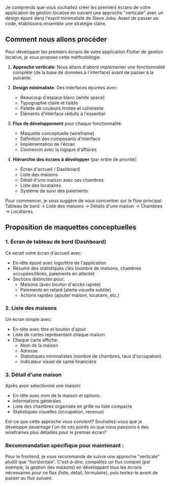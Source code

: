 Je comprends que vous souhaitez créer les premiers écrans de votre application de gestion locative en suivant une approche "verticale" avec un design épuré dans l'esprit minimaliste de Steve Jobs. Avant de passer au code, établissons ensemble une stratégie claire.

## Comment nous allons procéder

Pour développer les premiers écrans de votre application Flutter de gestion locative, je vous propose cette méthodologie:

1. **Approche verticale**: Nous allons d'abord implémenter une fonctionnalité complète (de la base de données à l'interface) avant de passer à la suivante.

2. **Design minimaliste**: Des interfaces épurées avec:
   - Beaucoup d'espace blanc (white space)
   - Typographie claire et lisible
   - Palette de couleurs limitée et cohérente
   - Éléments d'interface réduits à l'essentiel

3. **Flux de développement** pour chaque fonctionnalité:
   - Maquette conceptuelle (wireframe)
   - Définition des composants d'interface
   - Implémentation de l'écran
   - Connexion avec la logique d'affaires

4. **Hiérarchie des écrans à développer** (par ordre de priorité):
   - Écran d'accueil / Dashboard
   - Liste des maisons
   - Détail d'une maison avec ses chambres
   - Liste des locataires
   - Système de suivi des paiements

Pour commencer, je vous suggère de vous concentrer sur le flow principal: Tableau de bord → Liste des maisons → Détails d'une maison → Chambres → Locataires.

## Proposition de maquettes conceptuelles

### 1. Écran de tableau de bord (Dashboard)

Ce serait votre écran d'accueil avec:
- En-tête épuré avec logo/titre de l'application
- Résumé des statistiques clés (nombre de maisons, chambres occupées/libres, paiements en attente)
- Sections distinctes pour:
  - Maisons (avec bouton d'accès rapide)
  - Paiements en retard (alerte visuelle subtile)
  - Actions rapides (ajouter maison, locataire, etc.)

### 2. Liste des maisons

Un écran simple avec:
- En-tête avec titre et bouton d'ajout
- Liste de cartes représentant chaque maison
- Chaque carte affiche:
  - Nom de la maison
  - Adresse
  - Statistiques minimalistes (nombre de chambres, taux d'occupation)
  - Indicateur visuel de santé financière

### 3. Détail d'une maison

Après avoir sélectionné une maison:
- En-tête avec nom de la maison et options
- Informations générales
- Liste des chambres organisée en grille ou liste compacte
- Statistiques visuelles (occupation, revenus)

Est-ce que cette approche vous convient? Souhaitez-vous que je développe davantage l'un de ces points ou que nous passions à des wireframes plus détaillés pour le premier écran?`

### Recommandation spécifique pour maintenant :

Pour le frontend, je vous recommande de suivre une approche "verticale" plutôt que "horizontale". C'est-à-dire, complétez un flux complet (par exemple, la gestion des maisons) en développant tous les écrans nécessaires pour ce flux (liste, détail, formulaire), puis testez-le avant de passer au flux suivant.
